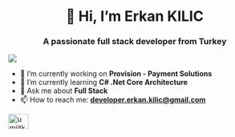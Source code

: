 <h1 align="center">👋 Hi, I’m Erkan KILIC </h1>
<h3 align="center">A passionate full stack developer from Turkey</h3> 

![](https://komarev.com/ghpvc/?username=developererkankilic)

- 🔭 I’m currently working on <b>Provision - Payment Solutions</b>
- 🌱 I’m currently learning <b> C# .Net Core Architecture</b>
- 💬 Ask me about <b>Full Stack</b>
- 📫 How to reach me: <b>developer.erkan.kilic@gmail.com</b>

<img align="center" src="https://raw.githubusercontent.com/rahuldkjain/github-profile-readme-generator/master/src/images/icons/Social/linked-in-alt.svg" href="https://www.linkedin.com/in/softdev-erkan-kilic/" alt="umiitkoc" height="30" width="40" style="max-width: 100%;">
<!---
developererkankilic/developererkankilic is a ✨ special ✨ repository because its `README.md` (this file) appears on your GitHub profile.
You can click the Preview link to take a look at your changes.
--->
